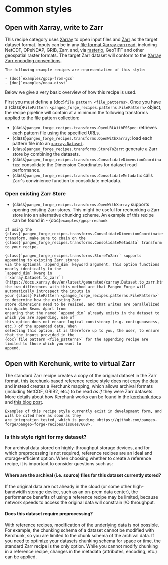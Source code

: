 # Common styles

## Open with Xarray, write to Zarr

This recipe category uses [Xarray](http://xarray.pydata.org/) to open input files and
[Zarr](https://zarr.readthedocs.io/) as the target dataset format. Inputs can be in any
[file format Xarray can read](http://xarray.pydata.org/en/latest/user-guide/io.html),
including NetCDF, OPeNDAP, GRIB, Zarr, and, via [rasterio](https://rasterio.readthedocs.io/),
GeoTIFF and other geospatial raster formats. The target Zarr dataset will conform to the
[Xarray Zarr encoding conventions](http://xarray.pydata.org/en/latest/internals/zarr-encoding-spec.html).

```{tip}
The following example recipes are representative of this style:

- {doc}`examples/gpcp-from-gcs`
- {doc}`examples/noaa-oisst`
```

Below we give a very basic overview of how this recipe is used.

First you must define a {doc}`file pattern <file_patterns>`.
Once you have a {class}`FilePattern <pangeo_forge_recipes.patterns.FilePattern>` object,
the recipe pipeline will contain at a minimum the following transforms applied to the file pattern collection:

- {class}`pangeo_forge_recipes.transforms.OpenURLWithFSSpec`: retrieves each pattern file using the specified URLs.
- {class}`pangeo_forge_recipes.transforms.OpenWithXarray`: load each pattern file into an [`xarray.Dataset`](https://docs.xarray.dev/en/stable/generated/xarray.Dataset.html).
- {class}`pangeo_forge_recipes.transforms.StoreToZarr`: generate a Zarr store by combining the datasets.
- {class}`pangeo_forge_recipes.transforms.ConsolidateDimensionCoordinates`: consolidate the Dimension Coordinates for dataset read performance.
- {class}`pangeo_forge_recipes.transforms.ConsolidateMetadata`: calls Zarr's convinience function to consolidate metadata.

### Open existing Zarr Store

- {class}`pangeo_forge_recipes.transforms.OpenWithXarray` supports opening existing Zarr stores. This might be useful for rechunking a Zarr store into an alternative chunking scheme.
  An example of this recipe can be found in - {doc}`examples/gpcp-rechunk`

```{tip}
If using the {class}`pangeo_forge_recipes.transforms.ConsolidateDimensionCoordinates` transform, make sure to chain on the {class}`pangeo_forge_recipes.transforms.ConsolidateMetadata` transform to your recipe.

```

```{note}
{class}`pangeo_forge_recipes.transforms.StoreToZarr` supports appending to existing Zarr stores
via the optional `append_dim` keyword argument. This option functions nearly identically to the
`append_dim` kwarg in
[`xarray.Dataset.to_zarr`](https://docs.xarray.dev/en/latest/generated/xarray.Dataset.to_zarr.html);
the two differences with this method are that Pangeo Forge will automatically introspect the inputs in
your {class}`FilePattern <pangeo_forge_recipes.patterns.FilePattern>` to determine how the existing Zarr
store dimensions need to be resized, and that writes are parallelized via Apache Beam. Apart from
ensuring that the named `append_dim` already exists in the dataset to which you are appending, use of
this option does not ensure logical consistency (e.g. contiguousness, etc.) of the appended data. When
selecting this option, it is therefore up to you, the user, to ensure that the inputs provided in the
{doc}`file pattern <file_patterns>` for the appending recipe are limited to those which you want to
append.
```

## Open with Kerchunk, write to virtual Zarr

The standard Zarr recipe creates a copy of the original dataset in the Zarr format, this
[kerchunk](https://fsspec.github.io/kerchunk/)-based reference recipe style does not copy the
data and instead creates a Kerchunk mapping, which allows archival formats (including NetCDF, GRIB2, etc.) to be read _as if_ they were Zarr datasets. More details about how Kerchunk works can be found in the
[kerchunk docs](https://fsspec.github.io/kerchunk/detail.html) and
[this blog post](https://medium.com/pangeo/fake-it-until-you-make-it-reading-goes-netcdf4-data-on-aws-s3-as-zarr-for-rapid-data-access-61e33f8fe685).

```{note}
Examples of this recipe style currently exist in development form, and will be cited here as soon as they
are integration tested, which is pending <https://github.com/pangeo-forge/pangeo-forge-recipes/issues/608>.
```

### Is this style right for my dataset?

For archival data stored on highly-throughput storage devices, and for which
preprocessing is not required, reference recipes are an ideal and storage-efficient option.
When choosing whether to create a reference recipe, it is important to consider questions such as:

#### Where are the archival (i.e. source) files for this dataset currently stored?

If the original data are not already in the cloud (or some other high-bandwidth storage device,
such as an on-prem data center), the performance benefits of using a reference recipe may be limited,
because network speeds to access the original data will constrain I/O throughput.

#### Does this dataset require preprocessing?

With reference recipes, modification of the underlying data is not possible. For example, the
chunking schema of a dataset cannot be modified with Kerchunk, so you are limited to the chunk schema of the
archival data. If you need to optimize your datasets chunking schema for space or time, the standard Zarr
recipe is the only option. While you cannot modify chunking in a reference recipe, changes in the metadata
(attributes, encoding, etc.) can be applied.
